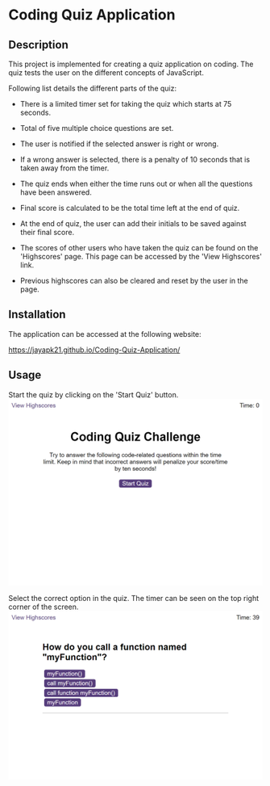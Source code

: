 # Coding Quiz Application

## Description

This project is implemented for creating a quiz application on coding. The quiz tests the user on the different concepts of JavaScript.

Following list details the different parts of the quiz:

* There is a limited timer set for taking the quiz which starts at 75 seconds. 

* Total of five multiple choice questions are set.

* The user is notified if the selected answer is right or wrong.

* If a wrong answer is selected, there is a penalty of 10 seconds that is taken away from the timer.

* The quiz ends when either the time runs out or when all the questions have been answered.

* Final score is calculated to be the total time left at the end of quiz.

* At the end of quiz, the user can add their initials to be saved against their final score.

* The scores of other users who have taken the quiz can be found on the 'Highscores' page. This page can be accessed by the 'View Highscores' link.

* Previous highscores can also be cleared and reset by the user in the page.

## Installation

The application can be accessed at the following website:

https://jayapk21.github.io/Coding-Quiz-Application/

## Usage

Start the quiz by clicking on the 'Start Quiz' button.
![An image of the starting page of quiz application website.](assets/screenshots/quiz_appln_main.png)

Select the correct option in the quiz. The timer can be seen on the top right corner of the screen.
![An image of a sample question and multiple choices to select in the quiz.](assets/screenshots/quiz_appln_quizscreen.png)

